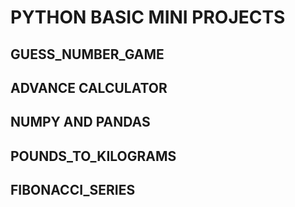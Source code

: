 #  PYTHON BASIC MINI PROJECTS


## GUESS_NUMBER_GAME
## ADVANCE CALCULATOR
## NUMPY AND PANDAS
## POUNDS_TO_KILOGRAMS
## FIBONACCI_SERIES

